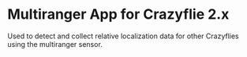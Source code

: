 # Multiranger App for Crazyflie 2.x

Used to detect and collect relative localization data for other Crazyflies using the multiranger sensor.
